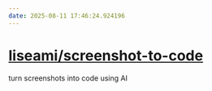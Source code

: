 ```yaml
---
date: 2025-08-11 17:46:24.924196
---
```


# [liseami/screenshot-to-code](https://github.com/liseami/screenshot-to-code)

turn screenshots into code using AI
